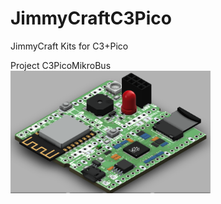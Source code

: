 # JimmyCraftC3Pico
JimmyCraft Kits for C3+Pico
<br>

Project C3PicoMikroBus<br>
<img src= "C3PicoMikroBus/pic/C3PicoMikroBus_ISO_V1.png" width=320>
